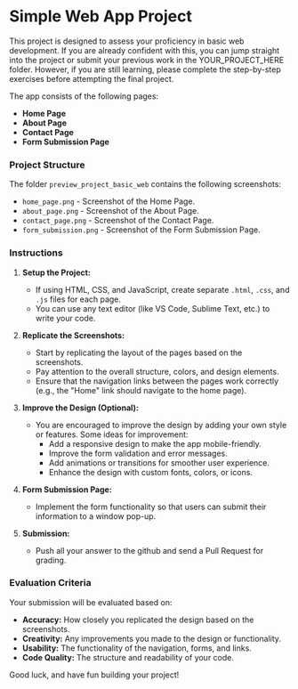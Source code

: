 # Simple Web App Project

This project is designed to assess your proficiency in basic web development. If you are already confident with this, you can jump straight into the project or submit your previous work in the YOUR_PROJECT_HERE folder. However, if you are still learning, please complete the step-by-step exercises before attempting the final project. 

The app consists of the following pages:

- **Home Page**
- **About Page**
- **Contact Page**
- **Form Submission Page**

### Project Structure

The folder `preview_project_basic_web` contains the following screenshots:

- `home_page.png` - Screenshot of the Home Page.
- `about_page.png` - Screenshot of the About Page.
- `contact_page.png` - Screenshot of the Contact Page.
- `form_submission.png` - Screenshot of the Form Submission Page.

### Instructions


1. **Setup the Project:**
   - If using HTML, CSS, and JavaScript, create separate `.html`, `.css`, and `.js` files for each page.
   - You can use any text editor (like VS Code, Sublime Text, etc.) to write your code.

2. **Replicate the Screenshots:**
   - Start by replicating the layout of the pages based on the screenshots.
   - Pay attention to the overall structure, colors, and design elements.
   - Ensure that the navigation links between the pages work correctly (e.g., the "Home" link should navigate to the home page).

3. **Improve the Design (Optional):**
   - You are encouraged to improve the design by adding your own style or features. Some ideas for improvement:
     - Add a responsive design to make the app mobile-friendly.
     - Improve the form validation and error messages.
     - Add animations or transitions for smoother user experience.
     - Enhance the design with custom fonts, colors, or icons.

4. **Form Submission Page:**
   - Implement the form functionality so that users can submit their information to a window pop-up.

5. **Submission:**
   - Push all your answer to the github and send a Pull Request for grading.


### Evaluation Criteria

Your submission will be evaluated based on:

- **Accuracy:** How closely you replicated the design based on the screenshots.
- **Creativity:** Any improvements you made to the design or functionality.
- **Usability:** The functionality of the navigation, forms, and links.
- **Code Quality:** The structure and readability of your code.

Good luck, and have fun building your project!

